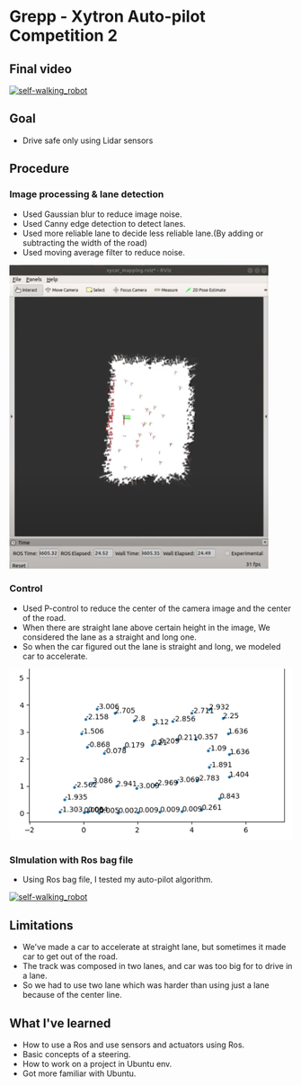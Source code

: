 # Grepp - Xytron Auto-pilot Competition 2

## Final video
[![self-walking_robot](http://img.youtube.com/vi/HAeQA2BYY5g/0.jpg)](https://www.youtube.com/watch?v=HAeQA2BYY5g)

## Goal
* Drive safe only using Lidar sensors

## Procedure

### Image processing & lane detection

* Used Gaussian blur to reduce image noise.
* Used Canny edge detection to detect lanes.
* Used more reliable lane to decide less reliable lane.(By adding or subtracting the width of the road)
* Used moving average filter to reduce noise.
  
![ex_screenshot1](./img/1.png)

### Control
* Used P-control to reduce the center of the camera image and the center of the road.
* When there are straight lane above certain height in the image, We considered the lane as a straight and long one.
* So when the car figured out the lane is straight and long, we modeled car to accelerate.

![ex_screenshot2](./img/2.png)

### SImulation with Ros bag file
* Using Ros bag file, I tested my auto-pilot algorithm.  


[![self-walking_robot](http://img.youtube.com/vi/yEZ5d2DL-TY/0.jpg)](https://www.youtube.com/watch?v=yEZ5d2DL-TY)



## Limitations
* We've made a car to accelerate at straight lane, but sometimes it made car to get out of the road.
* The track was composed in two lanes, and car was too big for to drive in a lane.
* So we had to use two lane which was harder than using just a lane because of the center line.


## What I've learned
* How to use a Ros and use sensors and actuators using Ros.
* Basic concepts of a steering.
* How to work on a project in Ubuntu env.
* Got more familiar with Ubuntu.






